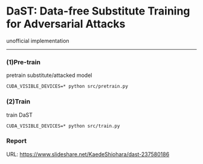 # DaST: Data-free Substitute Training for Adversarial Attacks
unofficial implementation

***

### (1)Pre-train
pretrain substitute/attacked model
```
CUDA_VISIBLE_DEVICES=* python src/pretrain.py
```

### (2)Train
train DaST
```
CUDA_VISIBLE_DEVICES=* python src/train.py
```
### Report
URL: https://www.slideshare.net/KaedeShiohara/dast-237580186
